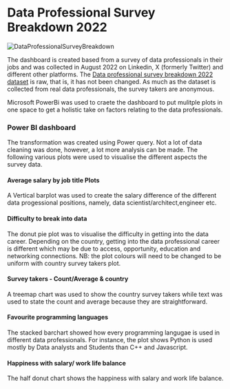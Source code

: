 # Data Professional Survey Breakdown 2022

![DataProfessionalSurveyBreakdown](https://github.com/sndaba/DataProfessionalSurveyBreakdown2022/assets/53818579/764f68e9-c8b2-4e82-be4c-4e7d35e9a269)

The dashboard is created based from a survey of data professionals in their jobs and was collected in August 2022 on Linkedin, X (formerly Twitter) and different other platforms.
The [Data professional survey breakdown 2022 dataset](https://github.com/sndaba/DataProfessionalSurveyBreakdown2022_PowerBI/blob/main/Power%20BI%20-%20Final%20Project.xlsx) is raw, that is, it has not been changed. As much as the dataset is collected from real data professionals, the survey takers are anonymous. 

Microsoft PowerBi was used to craete the dashboard to put mulitple plots in one space to get a holistic take on factors relating to the data professionals.

### Power BI dashboard
The transformation was created using Power query. Not a lot of data cleaning was done, however, a lot more analysis can be made. 
The following various plots were used to visualise the different aspects the survey data.

#### Average salary by job title Plots
A Vertical barplot was used to create the salary difference of the different data progessional positions, namely, data scientist/architect,engineer etc.

#### Difficulty to break into data
The donut pie plot was to visualise the difficulty in getting into the data career. Depending on the country, getting into the data professional career is different which may be due to access, opportunity, education and networking connections. 
NB: the plot colours will need to be changed to be uniform with country survey takers plot. 

#### Survey takers - Count/Average & country
A treemap chart was used to show the country survey takers while text was used to state the count and average because they are straightforward.

#### Favourite programming languages
The stacked barchart showed how every programming langugae is used in different data professionals. For instance, the plot shows Python is used mostly by Data analysts and Students than C++ and Javascript. 

#### Happiness with salary/ work life balance
The half donut chart shows the happiness with salary and work life balance.

